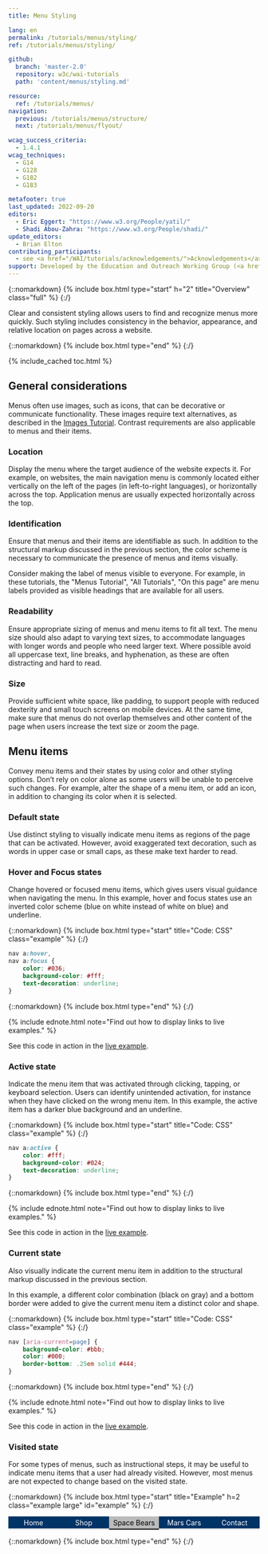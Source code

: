 ```yaml
---
title: Menu Styling

lang: en
permalink: /tutorials/menus/styling/
ref: /tutorials/menus/styling/

github:
  branch: 'master-2.0'
  repository: w3c/wai-tutorials
  path: 'content/menus/styling.md'

resource:
  ref: /tutorials/menus/
navigation:
  previous: /tutorials/menus/structure/
  next: /tutorials/menus/flyout/

wcag_success_criteria:
  - 1.4.1
wcag_techniques:
  - G14
  - G128
  - G182
  - G183

metafooter: true
last_updated: 2022-09-20
editors:
  - Eric Eggert: "https://www.w3.org/People/yatil/"
  - Shadi Abou-Zahra: "https://www.w3.org/People/shadi/"
update_editors:
  - Brian Elton
contributing_participants:
  - see <a href="/WAI/tutorials/acknowledgements/">Acknowledgements</a>
support: Developed by the Education and Outreach Working Group (<a href="https://www.w3.org/groups/wg/eowg">EOWG</a>). Developed with support from the <a href="https://www.w3.org/WAI/ACT/">WAI-ACT project</a>, co-funded by the <strong>European Commission <abbr title="Information Society Technologies">IST</abbr> Programme</strong>.
---
```


{::nomarkdown}
{% include box.html type="start" h="2" title="Overview" class="full" %}
{:/}

Clear and consistent styling allows users to find and recognize menus more quickly. Such styling includes consistency in the behavior, appearance, and relative location on pages across a website.

{::nomarkdown}
{% include box.html type="end" %}
{:/}

{% include_cached toc.html %}

## General considerations

Menus often use images, such as icons, that can be decorative or communicate functionality. These images require text alternatives, as described in the [Images Tutorial](/tutorials/images/). Contrast requirements are also applicable to menus and their items.

### Location

Display the menu where the target audience of the website expects it. For example, on websites, the main navigation menu is commonly located either vertically on the left of the pages (in left-to-right languages), or horizontally across the top. Application menus are usually expected horizontally across the top.

### Identification

Ensure that menus and their items are identifiable as such. In addition to the structural markup discussed in the previous section, the color scheme is necessary to communicate the presence of menus and items visually.

Consider making the label of menus visible to everyone. For example, in these tutorials, the "Menus Tutorial", "All Tutorials", "On this page" are menu labels provided as visible headings that are available for all users.

### Readability

Ensure appropriate sizing of menus and menu items to fit all text. The menu size should also adapt to varying text sizes, to accommodate languages with longer words and people who need larger text. Where possible avoid all uppercase text, line breaks, and hyphenation, as these are often distracting and hard to read.

### Size

Provide sufficient white space, like padding, to support people with reduced dexterity and small touch screens on mobile devices. At the same time, make sure that menus do not overlap themselves and other content of the page when users increase the text size or zoom the page.

## Menu items

Convey menu items and their states by using color and other styling options. Don’t rely on color alone as some users will be unable to perceive such changes. For example, alter the shape of a menu item, or add an icon, in addition to changing its color when it is selected.

### Default state

Use distinct styling to visually indicate menu items as regions of the page that can be activated. However, avoid exaggerated text decoration, such as words in upper case or small caps, as these make text harder to read.

### Hover and Focus states

Change hovered or focused menu items, which gives users visual guidance when navigating the menu. In this example, hover and focus states use an inverted color scheme (blue on white instead of white on blue) and underline.

{::nomarkdown}
{% include box.html type="start" title="Code: CSS" class="example" %}
{:/}

~~~ css
nav a:hover,
nav a:focus {
	color: #036;
	background-color: #fff;
	text-decoration: underline;
}
~~~
{::nomarkdown}
{% include box.html type="end" %}
{:/}

{% include ednote.html note="Find out how to display links to live examples." %}

See this code in action in the [live example](#example).

### Active state

Indicate the menu item that was activated through clicking, tapping, or keyboard selection. Users can identify unintended activation, for instance when they have clicked on the wrong menu item. In this example, the active item has a darker blue background and an underline.

{::nomarkdown}
{% include box.html type="start" title="Code: CSS" class="example" %}
{:/}

~~~ css
nav a:active {
	color: #fff;
	background-color: #024;
	text-decoration: underline;
}
~~~

{::nomarkdown}
{% include box.html type="end" %}
{:/}

{% include ednote.html note="Find out how to display links to live examples." %}

See this code in action in the [live example](#example).

### Current state

Also visually indicate the current menu item in addition to the structural markup discussed in the previous section.

In this example, a different color combination (black on gray) and a bottom border were added to give the current menu item a distinct color and shape.

{::nomarkdown}
{% include box.html type="start" title="Code: CSS" class="example" %}
{:/}

~~~ css
nav [aria-current=page] {
	background-color: #bbb;
	color: #000;
	border-bottom: .25em solid #444;
}
~~~

{::nomarkdown}
{% include box.html type="end" %}
{:/}

{% include ednote.html note="Find out how to display links to live examples." %}

See this code in action in the [live example](#example).

### Visited state

For some types of menus, such as instructional steps, it may be useful to indicate menu items that a user had already visited. However, most menus are not expected to change based on the visited state.

{::nomarkdown}
{% include box.html type="start" title="Example" h=2 class="example large" id="example" %}
{:/}

<nav aria-label="(example) Main Navigation" id="currentnav">
		<ul>
				<li><a href="#currentnav">Home</a></li>
				<li><a href="#currentnav">Shop</a></li>
				<li><a href="#currentnav" aria-current="page">Space Bears</a></li>
				<li><a href="#currentnav">Mars Cars</a></li>
				<li><a href="#currentnav">Contact</a></li>
		</ul>
</nav>

<style>
	#currentnav {
			display:table;
			width:100%;
	}
	#currentnav ul {
			margin: 0;
			padding: 0;
			display: table-row;
			background-color: #036;
			color: #fff;
	}
	#currentnav li {
			display:table-cell;
			width: 20%;
			text-align: center;
	}
	#currentnav a {
			display: block;
			padding: .25em;
			border-bottom: .25em solid #E8E8E8;
	}
	#currentnav a {
			color: #fff;
			text-decoration: none;
	}
	#currentnav [aria-current=page] {
			background-color: #bbb;
			color: #000;
			border-color: #444;
	}
	#currentnav a:hover,
	#currentnav a:focus {
		color: #036;
		background-color: #fff;
		text-decoration: underline;
		outline:none;
	}
	#currentnav a:active {
		color: #fff;
		background-color: #024;
		text-decoration: underline;
	}
</style>

{::nomarkdown}
{% include box.html type="end" %}
{:/}
